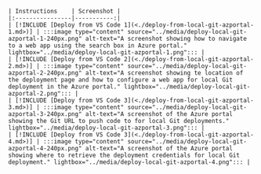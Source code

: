     | Instructions    | Screenshot |
    |:----------------|-----------:|
    | [!INCLUDE [Deploy from VS Code 1](<./deploy-from-local-git-azportal-1.md>)] | :::image type="content" source="../media/deploy-local-git-azportal-1-240px.png" alt-text="A screenshot showing how to navigate to a web app using the search box in Azure portal." lightbox="../media/deploy-local-git-azportal-1.png"::: |
    | [!INCLUDE [Deploy from VS Code 2](<./deploy-from-local-git-azportal-2.md>)] | :::image type="content" source="../media/deploy-local-git-azportal-2-240px.png" alt-text="A screenshot showing te location of the deployment page and how to configure a web app for local Git deployment in the Azure portal." lightbox="../media/deploy-local-git-azportal-2.png"::: |
    | [!INCLUDE [Deploy from VS Code 3](<./deploy-from-local-git-azportal-3.md>)] | :::image type="content" source="../media/deploy-local-git-azportal-3-240px.png" alt-text="A screenshot of the Azure portal showing the Git URL to push code to for local Git deployments." lightbox="../media/deploy-local-git-azportal-3.png"::: |
    | [!INCLUDE [Deploy from VS Code 3](<./deploy-from-local-git-azportal-4.md>)] | :::image type="content" source="../media/deploy-local-git-azportal-4-240px.png" alt-text="A screenshot of the Azure portal showing where to retrieve the deployment credentials for local Git deployment." lightbox="../media/deploy-local-git-azportal-4.png"::: |